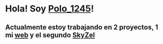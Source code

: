 # Hola! Soy <a href="https://polo1245.cf" target="_blank">Polo_1245</a>!

## Actualmente estoy trabajando en 2 proyectos, 1 mi <a href="https://polo1245.cf" target="_blank">web</a> y el segundo <a href="https://skyzel.xyz" target="_blank">SkyZel</a>
